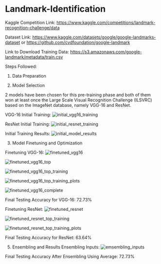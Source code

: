 # Landmark-Identification
Kaggle Competition Link: https://www.kaggle.com/competitions/landmark-recognition-challenge/data

Dataset Link: https://www.kaggle.com/datasets/google/google-landmarks-dataset or https://github.com/cvdfoundation/google-landmark

Link to Download Training Data: https://s3.amazonaws.com/google-landmark/metadata/train.csv

Steps Followed:
1. Data Preparation
 
2. Model Selection

2 models have been chosen for this pre-training phase and both of them won at least once the Large Scale Visual Recognition Challenge (ILSVRC) based on the ImageNet database, namely VGG-16 and ResNet.

VGG-16 Initial Training:
![initial_vgg16_training](https://github.com/rashika-dabas/Landmark-Identification/assets/77570881/6f9d9ac2-f46a-4e60-b216-456ac036b488)

ResNet Initial Training:
![initial_resnet_training](https://github.com/rashika-dabas/Landmark-Identification/assets/77570881/44af936b-2738-447b-bbec-d70fa0459bd2)

Initial Training Results:
![initial_model_results](https://github.com/rashika-dabas/Landmark-Identification/assets/77570881/49006564-f0ca-4702-ab76-00fcc1004e05)

 3. Model Finetuning and Optimization

Finetuning VGG-16:
![finetuned_vgg16](https://github.com/rashika-dabas/Landmark-Identification/assets/77570881/a2220956-5a5c-4f71-90e2-b08437e81ff9)

![finetuned_vgg16_top](https://github.com/rashika-dabas/Landmark-Identification/assets/77570881/777e98ae-ea8a-44d5-a7d7-b79d634e87e2)

![finetuned_vgg16_top_training](https://github.com/rashika-dabas/Landmark-Identification/assets/77570881/1aedb610-1e7d-469f-b2b9-533b1682fb84)

![finetuned_vgg16_top_training_plots](https://github.com/rashika-dabas/Landmark-Identification/assets/77570881/434d741d-5564-46b6-a059-84b845534365)

![finetuned_vgg16_complete](https://github.com/rashika-dabas/Landmark-Identification/assets/77570881/e160c5eb-9395-41e9-b8a0-a031d82bfa8c)

Final Testing Accuracy for VGG-16: 72.73%

Finetuning ResNet:
![finetuned_resnet](https://github.com/rashika-dabas/Landmark-Identification/assets/77570881/63161388-48b1-459d-8f4e-cd0ab05624c0)

![finetuned_resnet_top_training](https://github.com/rashika-dabas/Landmark-Identification/assets/77570881/354a66f8-94b8-41fc-98e5-49f45c95dd6c)

![finetuned_resnet_top_training_plots](https://github.com/rashika-dabas/Landmark-Identification/assets/77570881/1062917b-a34d-4671-b75b-25719a23b8ab)

Final Testing Accuracy for ResNet: 63.64%

 5. Ensembling and Results
Ensembling Inputs:
![emsembling_inputs](https://github.com/rashika-dabas/Landmark-Identification/assets/77570881/bce5d3ef-50b0-4d7d-ac0f-65cc11bb06e0)

Final Testing Accuracy After Ensembling Using Average: 72.73%
